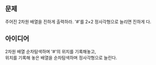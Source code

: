 ## 문제
주어진 2차원 배열을 진하게 출력하라. '#'를 2×2 정사각형으로 늘리면 진하게 다.  

## 아이디어
2차원 배열 순차탐색하며 '#'의 위치를 기록해놓고,  
위치를 기록해 놓은 배열을 순차탐색하며 정사각형으로 늘린다.  
